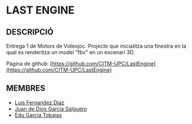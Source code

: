 # LAST ENGINE

## DESCRIPCIÓ

Entrega 1 de Motors de Videojoc. Projecte que inicialitza una finestra en la qual es renderitza un model "fbx" en un escenari 3D.

Pàgina de github: [https://github.com/CITM-UPC/LastEngine](https://github.com/CITM-UPC/LastEngine)

## MEMBRES

* [Luis Fernandez Díaz](https://github.com/Ludef26)
* [Juan de Dios García Salguero](https://github.com/JuanDeDiosGarcia)
* [Edu Garcia Tobajas](https://github.com/Eduuuuuuuuuuuu)
